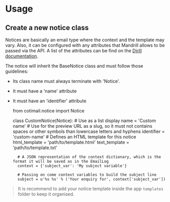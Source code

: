 Usage
=====

Create a new notice class
-------------------------

Notices are basically an email type where the context and the template may vary. Also, it can be configured with any attributes that Mandrill allows to be passed via the API. A list of the attributes can be find on the [Djrill documentation](https://djrill.readthedocs.org/en/master/usage/sending_mail.html#mandrill-specific-options).

The notice will inherit the BaseNotice class and must follow those guidelines:

- Its class name must always terminate with 'Notice'.
- It must have a 'name' attribute
- It must have an  'identifier' attribute


	from cotimail.notice import Notice

	class CustomNotice(Notice):
		# Use as a list display
		name = 'Custom name' 
		# Use for the preview URL as a slug, so it must not contains spaces or other symbols than lowercase letters and hyphens
		identifier = 'custom-name' 
		# Defines an HTML template for this notice
		html_template = 'path/to/template.html'
		text_template = 'path/to/template.txt'

		# A JSON representation of the context dictionary, which is the format it will be saved as in the EmailLog
		context = {'subject_var': 'My subject variable'}
		
		# Passing on come context variables to build the subject line 
		subject = u'%s %s' % ('Your enquiry for', context['subject_var'])
	
> It is recommend to add your notice template inside the app `templates` folder to keep it organised.


